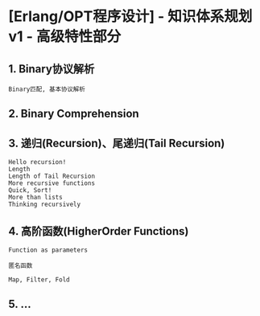 
# [Erlang/OPT程序设计] - 知识体系规划v1 - 高级特性部分

## 1. Binary协议解析 
    
    Binary匹配, 基本协议解析


## 2. Binary Comprehension


## 3. 递归(Recursion)、尾递归(Tail Recursion)

    Hello recursion!
    Length
    Length of Tail Recursion
    More recursive functions
    Quick, Sort!
    More than lists
    Thinking recursively

## 4. 高阶函数(HigherOrder Functions)

    Function as parameters

    匿名函数

    Map, Filter, Fold

## 5. ...
